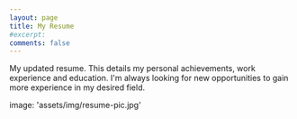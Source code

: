 ```yaml
---
layout: page
title: My Resume
#excerpt: 
comments: false
---
```

<p>My updated resume. This details my personal achievements, work experience and education. I'm always looking for new opportunities to gain more experience in my desired field.</p>

image: 'assets/img/resume-pic.jpg'
